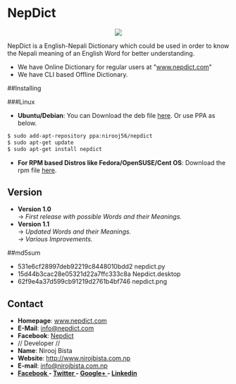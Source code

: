 # NepDict
<p align="center">
<img src="https://github.com/nirooj56/Nepdict/blob/master/nepdict.png">
</p>

NepDict is a English-Nepali Dictionary which could be used in order to know the Nepali meaning of an English Word for better understanding.

* We have Online Dictionary for regular users at "www.nepdict.com"
* We have CLI based Offline Dictionary.

##Installing

###Linux

* <b>Ubuntu/Debian</b>:
  You can Download the deb file <a href="http://www.nepdict.com/down/" target="_blank"> here</a>. Or use PPA as below.
```bash
$ sudo add-apt-repository ppa:nirooj56/nepdict
$ sudo apt-get update
$ sudo apt-get install nepdict
```
* <b>For RPM based Distros like Fedora/OpenSUSE/Cent OS</b>: Download the rpm file <a href="http://www.nepdict.com/down/" target="_blank">here</a>.

## Version 
* <b>Version 1.0</b> </br>
 -> <i>First release with possible Words and their Meanings.</i>
* <b>Version 1.1</b> </br>
 -> <i>Updated Words and their Meanings. </br>
 -> Various Improvements.</i>

##md5sum
* 531e6cf28997deb92219c8448010bdd2  nepdict.py
* 15d44b3cac28e05321d22a7ffc333c8a  Nepdict.desktop
* 62f9e4a37d599cb91219d2761b4bf746  nepdict.png

## Contact

* <b>Homepage</b>: www.nepdict.com
* <b>E-Mail</b>: info@nepdict.com
* <b>Facebook</b>: <a href="http://www.facebook.com/nepdict">Nepdict</a>
* // Developer //
* <b>Name</b>: Nirooj Bista
* <b>Website</b>: http://www.nirojbista.com.np
* <b>E-mail</b>: info@nirojbista.com.np
* <b><a href="https://www.facebook.com/niroj56"> Facebook </a>   -   <a href="https://www.twitter.com/nirooj56"> Twitter </a>    -   <a href="https://plus.google.com/+bistanirooj"> Google+ </a>   -   <a href="https://www.linkedin.com/in/nirooj56"> Linkedin </a></b>
